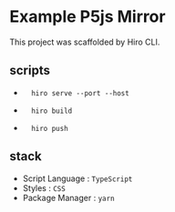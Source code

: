 # Example P5js Mirror

This project was scaffolded by Hiro CLI.

## scripts  
- ```
    hiro serve --port --host
    ```
- ```
    hiro build
    ```
- ```
    hiro push
    ```
    
## stack
- Script Language : `TypeScript`
- Styles : `CSS`
- Package Manager : `yarn`
